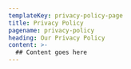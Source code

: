 ```yaml
---
templateKey: privacy-policy-page
title: Privacy Policy
pagename: privacy-policy
heading: Our Privacy Policy
content: >-
  ## Content goes here
---
```

